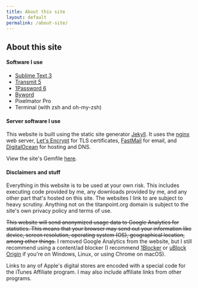 ```yaml
---
title: About this site
layout: default
permalink: /about-site/
---
```


## About this site

#### Software I use

*   [Sublime Text 3](https://sublimetext.com/)
*   [Transmit 5](https://panic.com/transmit/)
*   [1Password 6](https://1password.com/)
*   [Byword](https://bywordapp.com)
*   Pixelmator Pro
*   Terminal (with zsh and oh-my-zsh)

#### Server software I use

This website is built using the static site generator [Jekyll](https://jekyllrb.com). It uses the [nginx](https://nginx.org/) web server, [Let's Encrypt](https://letsencrypt.org/) for TLS certificates, [FastMail](https://www.fastmail.com/?STKI=17107656) for email, and [DigitalOcean](https://m.do.co/c/d4f8c9c9d236) for hosting and DNS.

View the site's Gemfile [here](https://gist.github.com/georgeperez/e24c53209df6195e7b84e57c66300102).

#### Disclaimers and stuff

Everything in this website is to be used at your own risk. This includes executing code provided by me, any downloads provided by me, and any other part that's hosted on this site. The websites I link to are subject to heavy scrutiny. Anything not on the titanpoint.org domain is subject to the site's own privacy policy and terms of use.

~~This website will send anonymized usage data to Google Analytics for statistics. This means that your browser may send out your information like device, screen resolution, operating system (OS), geographical location, among other things.~~ I removed Google Analytics from the website, but I still recommend using a content/ad blocker (I recommend [1Blocker](https://1blocker.com) or [uBlock Origin](https://github.com/gorhill/uBlock) if you're on Windows, Linux, or using Chrome on macOS).

Links to any of Apple's digital stores are encoded with a special code for the iTunes Affiliate program. I may also include affiliate links from other programs.
